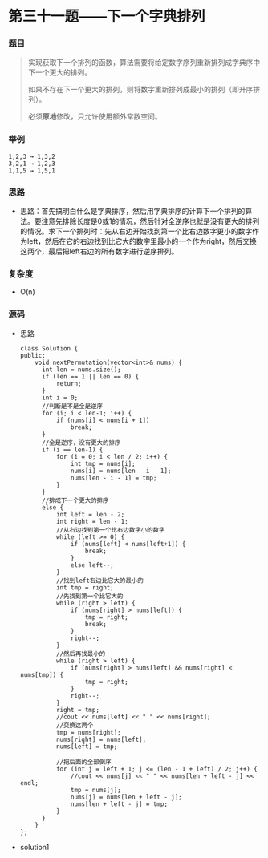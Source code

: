 # 第三十一题——下一个字典排列

### 题目

> 实现获取下一个排列的函数，算法需要将给定数字序列重新排列成字典序中下一个更大的排列。
>
> 如果不存在下一个更大的排列，则将数字重新排列成最小的排列（即升序排列）。
>
> 必须**原地**修改，只允许使用额外常数空间。

### 举例

```
1,2,3 → 1,3,2
3,2,1 → 1,2,3
1,1,5 → 1,5,1
```

### 思路

* 思路：首先搞明白什么是字典排序，然后用字典排序的计算下一个排列的算法。要注意先排除长度是0或1的情况，然后针对全逆序也就是没有更大的排列的情况。求下一个排列时：先从右边开始找到第一个比右边数字更小的数字作为left，然后在它的右边找到比它大的数字里最小的一个作为right，然后交换这两个，最后把left右边的所有数字进行逆序排列。

### 复杂度

- O(n)


### 源码

* 思路

  ```
  class Solution {
  public:
      void nextPermutation(vector<int>& nums) {
  		int len = nums.size();
  		if (len == 1 || len == 0) {
  			return;
  		}
  		int i = 0;
  		//判断是不是全是逆序
  		for (i; i < len-1; i++) {
  			if (nums[i] < nums[i + 1])
  				break;
  		}
  		//全是逆序，没有更大的排序
  		if (i == len-1) {
  			for (i = 0; i < len / 2; i++) {
  				int tmp = nums[i];
  				nums[i] = nums[len - i - 1];
  				nums[len - i - 1] = tmp;
  			}
  		}
  		//排成下一个更大的排序
  		else {
  			int left = len - 2;
  			int right = len - 1;
  			//从右边找到第一个比右边数字小的数字
  			while (left >= 0) {
  				if (nums[left] < nums[left+1]) {
  					break;
  				}
  				else left--;
  			}
  			//找到left右边比它大的最小的
  			int tmp = right;
  			//先找到第一个比它大的
  			while (right > left) {
  				if (nums[right] > nums[left]) {
  					tmp = right;
  					break;
  				}
  				right--;
  			}
  			//然后再找最小的
  			while (right > left) {
  				if (nums[right] > nums[left] && nums[right] < nums[tmp]) {
  					tmp = right;
  				}
  				right--;
  			}
  			right = tmp;
  			//cout << nums[left] << " " << nums[right];
  			//交换这两个
  			tmp = nums[right];
  			nums[right] = nums[left];
  			nums[left] = tmp;
  
  			//把后面的全部倒序
  			for (int j = left + 1; j <= (len - 1 + left) / 2; j++) {
  				//cout << nums[j] << " " << nums[len + left - j] << endl;
  				tmp = nums[j];
  				nums[j] = nums[len + left - j];
  				nums[len + left - j] = tmp;
  			}
  		}
      }
  };
  ```

* solution1

  ```c++
  
  ```

### 
